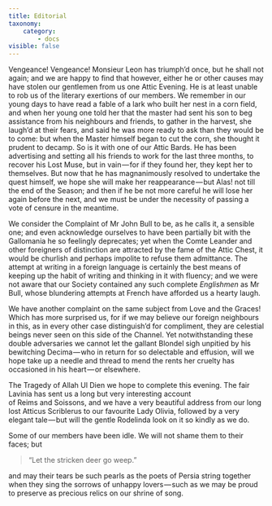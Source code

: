 ```yaml
---
title: Editorial
taxonomy:
    category:
        - docs
visible: false
---
```


Vengeance! Vengeance! Monsieur Leon has triumph’d once, but he shall not again; and we are happy to find that however, either he or other causes may have stolen our gentlemen from us one Attic Evening. He is at least unable to rob us of the literary exertions of our members. We remember in our young days to have read a fable of a lark who built her nest in a corn field, and when her young one told her that the master had sent his son to beg assistance from his neighbours and friends, to gather in the harvest, she laugh’d at their fears, and said he was more ready to ask than they would be to come: but when the Master himself began to cut the corn, she thought it prudent to decamp. So is it with one of our Attic Bards. He has been advertising and setting all his friends to work for the last three months, to recover his Lost Muse, but in vain — for if they found her, they kept her to themselves. But now that he has magnanimously resolved to undertake the quest himself, we hope she will make her reappearance — but Alas! not till the end of the Season; and then if he be not more careful he will lose her again before the next, and we must be under the necessity of passing a vote of censure in the meantime.

We consider the Complaint of Mr John Bull to be, as he calls it, a sensible one; and even acknowledge ourselves to have been partially bit with the Gallomania he so feelingly deprecates; yet when the Comte Leander and other foreigners of distinction are attracted by the fame of the Attic Chest, it would be churlish and perhaps impolite to refuse them admittance. The attempt at writing in a foreign language is certainly the best means of keeping up the habit of writing and thinking in it with fluency; and we were not aware that our Society contained any such complete *Englishmen* as Mr Bull, whose blundering attempts at French have afforded us a hearty laugh.  

We have another complaint on the same subject from Love and the Graces! Which has more surprised us, for if we may believe our foreign neighbours in this, as in every other case distinguish’d for compliment, they are celestial beings never seen on this side of the Channel. Yet notwithstanding these double adversaries we cannot let the gallant Blondel sigh unpitied by his bewitching Decima — who in return for so delectable and effusion, will we hope take up a needle and thread to mend the rents her cruelty has occasioned in his heart — or elsewhere.

The Tragedy of Allah Ul Dien we hope to complete this evening. The fair Lavinia has sent us a long but very interesting account  
of Reims and Soissons, and we have a very beautiful address from our long lost Atticus Scriblerus to our favourite Lady Olivia, followed by a very elegant tale — but will the gentle Rodelinda look on it so kindly as we do.

Some of our members have been idle. We will not shame them to their faces; but 

> “Let the stricken deer go weep.”

and may their tears be such pearls as the poets of Persia string together when they sing the sorrows of unhappy lovers — such as we may be proud to preserve as precious relics on our shrine of song.

